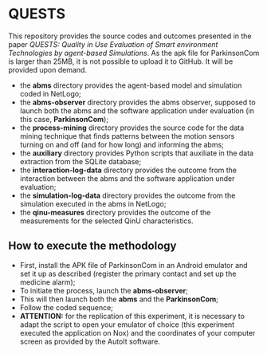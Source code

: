 # QUESTS

This repository provides the source codes and outcomes presented in the paper _QUESTS: Quality in Use Evaluation of Smart environment Technologies by agent-based Simulations_.
As the apk file for ParkinsonCom is larger than 25MB, it is not possible to upload it to GitHub. It will be provided upon demand.

- the **abms** directory provides the agent-based model and simulation coded in NetLogo;
- the **abms-observer** directory provides the abms observer, supposed to launch both the abms and the software application under evaluation (in this case, **ParkinsonCom**);
- the **process-mining** directory provides the source code for the data mining technique that finds patterns between the motion sensors turning on and off (and for how long) and informing the abms;
- the **auxiliary** directory provides Python scripts that auxiliate in the data extraction from the SQLite database;
- the **interaction-log-data** directory provides the outcome from the interaction between the abms and the software application under evaluation;
- the **simulation-log-data** directory provides the outcome from the simulation executed in the abms in NetLogo;
- the **qinu-measures** directory provides the outcome of the measurements for the selected QinU characteristics.

## How to execute the methodology
- First, install the APK file of ParkinsonCom in an Android emulator and set it up as described (register the primary contact and set up the medicine alarm);
- To initiate the process, launch the **abms-observer**;
- This will then launch both the **abms** and the **ParkinsonCom**;
- Follow the coded sequence;
- **ATTENTION:** for the replication of this experiment, it is necessary to adapt the script to open your emulator of choice (this experiment executed the application on Nox) and the coordinates of your computer screen as provided by the AutoIt software.
